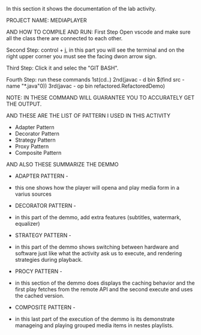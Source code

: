 In this section it shows the documentation of the lab activity. 

PROJECT NAME: MEDIAPLAYER 

AND HOW TO COMPILE AND RUN: 
First Step Open vscode and make sure all the class there are connected to each other. 

Second Step: control + j, in this part you will see the terminal and on the right upper corner you must see the facing dwon arrow sign. 

Third Step: Click it and selec the "GIT BASH". 

Fourth Step: run these commands 1st(cd..) 2nd(javac - d bin $(find src - name "*.java"0))  3rd(javac - op bin refactored.RefactoredDemo) 

NOTE: IN THESE COMMAND WILL GUARANTEE YOU TO ACCURATELY GET THE OUTPUT.

AND THESE ARE THE LIST OF PATTERN I USED IN THIS ACTIVITY
- Adapter Pattern
- Decorator Pattern
- Strategy Pattern
- Proxy Pattern
- Composite Pattern

AND ALSO THESE SUMMARIZE THE DEMMO 

- ADAPTER PATTERN -
- this one shows how the player will opena and play media form in a varius sources

- DECORATOR PATTERN -
- in this part of the demmo, add extra features (subtitles, watermark, equalizer)

- STRATEGY PATTERN -
- in this part of the demmo shows switching between hardware and software just like what the activity ask us to execute, and rendering strategies during playback.

- PROCY PATTERN -
- in this section of the demmo  does displays the caching behavior and the first play fetches from the remote API and the second execute and uses the cached version.

- COMPOSITE PATTERN -
- in this last part of the execution of the demmo is its demonstrate manageing and playing grouped media items in nestes playlists.
  
